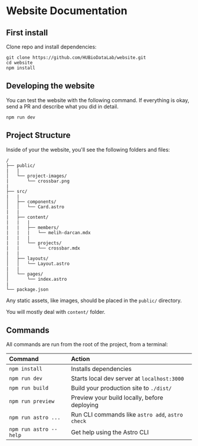 # Website Documentation

## First install

Clone repo and install dependencies:
```
git clone https://github.com/HUBioDataLab/website.git
cd website
npm install
```

## Developing the website
You can test the website with the following command. If everything is okay, send a PR and describe what you did in detail.
```
npm run dev
```

## Project Structure

Inside of your the website, you'll see the following folders and files:

```
/
├── public/
|   |
│   └── project-images/
|       └── crossbar.png
|
├── src/
|   |
│   ├── components/
│   │   └── Card.astro
|   |
|   ├── content/
|   |   |
|   |   ├── members/
|   |   |   └── melih-darcan.mdx
|   |   |
|   |   └── projects/
|   |       └── crossbar.mdx
|   |   
│   ├── layouts/
│   │   └── Layout.astro
|   |
│   └── pages/
│       └── index.astro
|
└── package.json
```

Any static assets, like images, should be placed in the `public/` directory.

You will mostly deal with `content/` folder.

## Commands

All commands are run from the root of the project, from a terminal:

| Command                | Action                                           |
| :--------------------- | :----------------------------------------------- |
| `npm install`          | Installs dependencies                            |
| `npm run dev`          | Starts local dev server at `localhost:3000`      |
| `npm run build`        | Build your production site to `./dist/`          |
| `npm run preview`      | Preview your build locally, before deploying     |
| `npm run astro ...`    | Run CLI commands like `astro add`, `astro check` |
| `npm run astro --help` | Get help using the Astro CLI                     |
